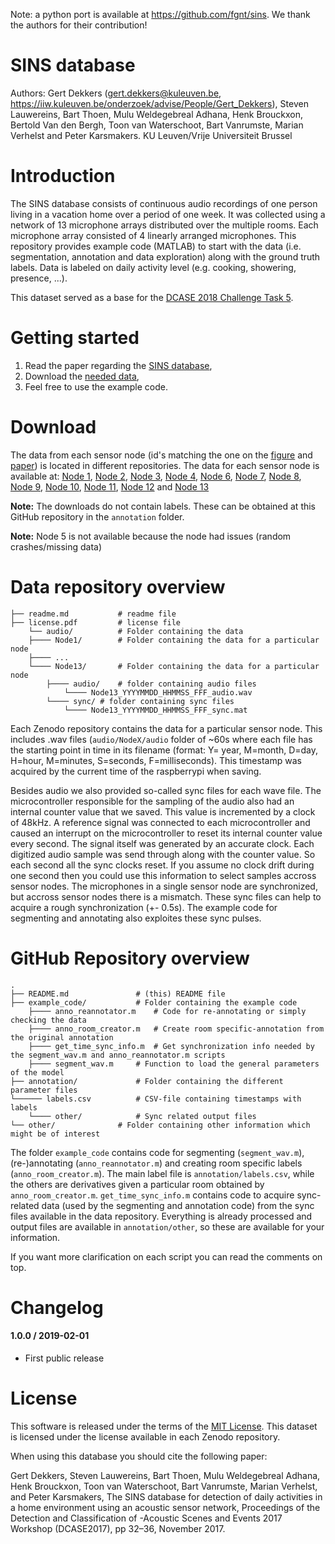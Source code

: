 Note: a python port is available at https://github.com/fgnt/sins. We thank the authors for their contribution!

# SINS database
Authors: Gert Dekkers (<gert.dekkers@kuleuven.be>, <https://iiw.kuleuven.be/onderzoek/advise/People/Gert_Dekkers>), Steven Lauwereins, Bart Thoen, Mulu Weldegebreal Adhana, Henk Brouckxon, Bertold Van den Bergh, Toon van Waterschoot, Bart Vanrumste, Marian Verhelst and Peter Karsmakers.
KU Leuven/Vrije Universiteit Brussel

Introduction
===============
The SINS database consists of continuous audio recordings of one person living in a vacation home over a period of one week. It was collected using a network of 13 microphone arrays distributed over the multiple rooms. Each microphone array consisted of 4 linearly arranged microphones. This repository provides example code (MATLAB) to start with the data (i.e. segmentation, annotation and data exploration) along with the ground truth labels. Data is labeled on daily activity level (e.g. cooking, showering, presence, ...).

This dataset served as a base for the [DCASE 2018 Challenge Task 5](http://dcase.community/challenge2018/task-monitoring-domestic-activities).

Getting started
===============
1. Read the paper regarding the [SINS database](https://www.cs.tut.fi/sgn/arg/dcase2017/documents/workshop_papers/DCASE2017Workshop_Dekkers_141.pdf),
2. Download the [needed data](#download),
3. Feel free to use the example code.

Download
==============

The data from each sensor node (id's matching the one on the [figure](other/2dplan.jpg) and [paper](https://www.cs.tut.fi/sgn/arg/dcase2017/documents/workshop_papers/DCASE2017Workshop_Dekkers_141.pdf)) is located in different repositories. The data for each sensor node is available at: [Node 1](https://zenodo.org/record/2546677#.XFR-KlVKhhE), [Node 2](https://zenodo.org/record/2547307#.XFR-RFVKiUk), [Node 3](https://zenodo.org/record/2547309#.XFR-V1VKiUk), [Node 4](https://zenodo.org/record/2555084#.XFR-d1VKiUk), [Node 6](https://zenodo.org/record/2547313#.XFR-jFVKiUk), [Node 7](https://zenodo.org/record/2547315#.XFR-sFVKiUk), [Node 8](https://zenodo.org/record/2547319#.XFR-8FVKiUk), [Node 9](https://zenodo.org/record/2555080#.XFR_GlVKiUk), [Node 10](https://zenodo.org/record/2555137#.XFR_QFVKiUk), [Node 11](https://zenodo.org/record/2555139#.XFR_XFVKiUk), [Node 12](https://zenodo.org/record/2555141#.XFR_f1VKiUk) and [Node 13](https://zenodo.org/record/2555143#.XFR_nVVKiUk)

**Note:** The downloads do not contain labels. These can be obtained at this GitHub repository in the `annotation` folder.

**Note:** Node 5 is not available because the node had issues (random crashes/missing data)

Data repository overview
==============

    ├── readme.md			# readme file
    ├── license.pdf			# license file
	    └── audio/			# Folder containing the data
		├──── Node1/		# Folder containing the data for a particular node
		├──── ...
		└──── Node13/		# Folder containing the data for a particular node
			├──── audio/ 	# folder containing audio files
				└──── Node13_YYYYMMDD_HHMMSS_FFF_audio.wav
			└──── sync/	# folder containing sync files
				└──── Node13_YYYYMMDD_HHMMSS_FFF_sync.mat

Each Zenodo repository contains the data for a particular sensor node. This includes .wav files (`audio/NodeX/audio` folder of ~60s where each file has the starting point in time in its filename (format: Y= year, M=month, D=day, H=hour, M=minutes, S=seconds, F=milliseconds). This timestamp was acquired by the current time of the raspberrypi when saving.

Besides audio we also provided so-called sync files for each wave file. The microcontroller responsible for the sampling of the audio also had an internal counter value that we saved. This value is incremented by a clock of 48kHz. A reference signal was connected to each microcontroller and caused an interrupt on the microcontroller to reset its internal counter value every second. The signal itself was generated by an accurate clock.  Each digitized audio sample was send through along with the counter value. So each second all the sync clocks reset. If you assume no clock drift during one second then you could use this information to select samples accross sensor nodes. The microphones in a single sensor node are synchronized, but accross sensor nodes there is a mismatch. These sync files can help to acquire a rough synchronization (+- 0.5s). The example code for segmenting and annotating also exploites these sync pulses.

GitHub Repository overview
==============
    .
    ├── README.md				# (this) README file
    ├── example_code/			# Folder containing the example code
		├──── anno_reannotator.m	# Code for re-annotating or simply checking the data
		├──── anno_room_creator.m	# Create room specific-annotation from the original annotation
		├──── get_time_sync_info.m	# Get synchronization info needed by the segment_wav.m and anno_reannotator.m scripts
		├──── segment_wav.m		# Function to load the general parameters of the model
    ├── annotation/				# Folder containing the different parameter files
	└────── labels.csv			# CSV-file containing timestamps with labels
		└──── other/			# Sync related output files
    └── other/				# Folder containing other information which might be of interest

The folder `example_code` contains code for segmenting (`segment_wav.m`), (re-)annotating (`anno_reannotator.m`) and creating room specific labels (`anno_room_creator.m`). The main label file is `annotation/labels.csv`, while the others are derivatives given a particular room obtained by `anno_room_creator.m`. `get_time_sync_info.m` contains code to acquire sync-related data (used by the segmenting and annotation code) from the sync files available in the data repository. Everything is already processed and output files are available in `annotation/other`, so these are available for your information.

If you want more clarification on each script you can read the comments on top.

Changelog
=========
#### 1.0.0 / 2019-02-01

* First public release

License
=========

This software is released under the terms of the [MIT License](https://github.com/DCASE-REPO/dcase2018_baseline/blob/master/LICENSE).
This dataset is licensed under the license available in each Zenodo repository.

When using this database you should cite the following paper:

Gert Dekkers, Steven Lauwereins, Bart Thoen, Mulu Weldegebreal Adhana, Henk Brouckxon, Toon van Waterschoot, Bart Vanrumste, Marian Verhelst, and Peter Karsmakers, The SINS database for detection of daily activities in a home environment using an acoustic sensor network, Proceedings of the Detection and Classification of -Acoustic Scenes and Events 2017 Workshop (DCASE2017), pp 32–36, November 2017.
